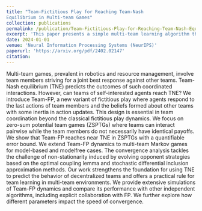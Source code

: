 ```yaml
---
title: "Team-Fictitious Play for Reaching Team-Nash
Equilibrium in Multi-team Games"
collection: publications
permalink: /publication/Team-Fictitious-Play-for-Reaching-Team-Nash-Equilibrium
excerpt: 'This paper presents a simple multi-team learning algorithm that predicts the emerging team behavior without explicit communication of self-interested agents in multi-team zero-sum networked games.'
date: 2024-01-01
venue: 'Neural Information Processing Systems (NeurIPS)'
paperurl: 'https://arxiv.org/pdf/2402.02147'
citation: 
---
```


Multi-team games, prevalent in robotics and resource management, involve team
members striving for a joint best response against other teams. Team-Nash equilibrium
(TNE) predicts the outcomes of such coordinated interactions. However, can
teams of self-interested agents reach TNE? We introduce Team-FP, a new variant
of fictitious play where agents respond to the last actions of team members and the
beliefs formed about other teams with some inertia in action updates. This design is
essential in team coordination beyond the classical fictitious play dynamics. We focus
on zero-sum potential team games (ZSPTGs) where teams can interact pairwise
while the team members do not necessarily have identical payoffs. We show that
Team-FP reaches near TNE in ZSPTGs with a quantifiable error bound. We extend
Team-FP dynamics to multi-team Markov games for model-based and modelfree
cases. The convergence analysis tackles the challenge of non-stationarity
induced by evolving opponent strategies based on the optimal coupling lemma and
stochastic differential inclusion approximation methods. Our work strengthens
the foundation for using TNE to predict the behavior of decentralized teams and
offers a practical rule for team learning in multi-team environments. We provide
extensive simulations of Team-FP dynamics and compare its performance with
other independent algorithms, including explicit collaboration with FP. We further
explore how different parameters impact the speed of convergence.
